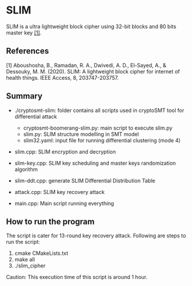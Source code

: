 # SLIM
SLIM is a ultra lightweight block cipher using 32-bit blocks and 80 bits master key [[1]](#1).

## References
<a id="1">[1]</a> 
Aboushosha, B., Ramadan, R. A., Dwivedi, A. D., El-Sayed, A., & Dessouky, M. M. (2020). 
SLIM: A lightweight block cipher for internet of health things. 
IEEE Access, 8, 203747-203757.


## Summary
- ./cryptosmt-slim: folder contains all scripts used in cryptoSMT tool for differential attack
  - cryptosmt-boomerang-slim.py: main script to execute slim.py
  - slim.py: SLIM structure modelling in SMT model
  - slim32.yaml: input file for running differential clustering (mode 4)

- slim.cpp: SLIM encryption and decryption 
- slim-key.cpp: SLIM key scheduling and master keys randomization algorithm
- slim-ddt.cpp: generate SLIM Differential Distribution Table 
- attack.cpp: SLIM key recovery attack
- main.cpp: Main script running everything


## How to run the program
The script is cater for 13-round key recovery attack. Following are steps to run the script:
1. cmake CMakeLists.txt
2. make all
3. ./slim_cipher

Caution: This execution time of this script is around 1 hour.




